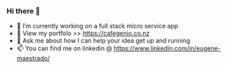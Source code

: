 ### Hi there 👋
- 🔭 I’m currently working on a full stack micro service app
- 🔭 View my portfolo >> https://cafegenio.co.nz
- 💬 Ask me about how I can help your idea get up and running
- 📫 You can find me on linkedin @ https://www.linkedin.com/in/eugene-maestrado/
<!--
**EugenePeter/EugenePeter** is a ✨ _special_ ✨ repository because its `README.md` (this file) appears on your GitHub profile.

Here are some ideas to get you started:

- 🔭 I’m currently working on a full stack micro service app
- 🔭 View my portfolo >> https://cafegenio.co.nz
- 💬 Ask me about how I can help your idea get up and running
- 📫 You can find me on linkedin @ https://www.linkedin.com/in/eugene-maestrado/
-->
